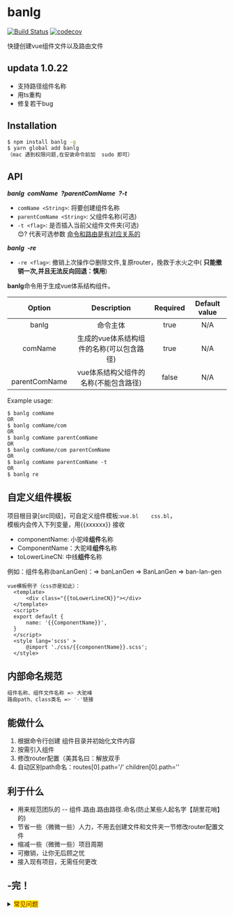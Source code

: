 # banlg
[![Build Status](https://www.travis-ci.org/Banlangenn/banlg.svg?branch=master)](https://www.travis-ci.org/Banlangenn/banlg) [![codecov](https://codecov.io/gh/Banlangenn/banlg/branch/master/graph/badge.svg)](https://codecov.io/gh/Banlangenn/banlg)

快捷创建vue组件文件以及路由文件

 ## updata 1.0.22
* 支持路径组件名称
* 用ts重构
* 修复若干bug

## Installation

```bash
$ npm install banlg -g 
$ yarn global add banlg
（mac 遇到权限问题,在安装命令前加  sudo 即可）
```
## API
***banlg&ensp;comName&ensp;?parentComName&ensp;?-t***
* `comName <String>`: 将要创建组件名称 
* `parentComName <String>`: 父组件名称(可选)
* `-t <flag>`: 是否插入当前父组件文件夹(可选)  
 :blush:? 代表可选参数
<u>命令和路由是有对应关系的</u>  

***banlg&ensp;-re*** 
 * `-re <flag>`: 撤销上次操作:blush:删除文件,复原router，挽救于水火之中( **只能撤销一次,并且无法反向回退：慎用**)
 
**banlg**命令用于生成vue体系结构组件。
 
|   Option               |      Description           |  Required     | Default value              |
| :---------------------: | :-------------------------: | :------------: | :-------------------------: |
| banlg              | 命令主体 | true | N/A |
| comName                   | 生成的vue体系结构组件的名称(可以包含路径) |true	| N/A  |
|  parentComName           | vue体系结构父组件的名称(不能包含路径) |false	| N/A |

Example usage:
``` shell
$ banlg comName 
OR
$ banlg comName/com 
OR
$ banlg comName parentComName 
OR
$ banlg comName/com parentComName
OR
$ banlg comName parentComName -t
OR
$ banlg re
```
## 自定义组件模板
项目根目录[src同级]，可自定义组件模板:`vue.bl    css.bl`，  
模板内会传入下列变量，用{{xxxxxx}} 接收 
  * componentName: 小驼峰**组件**名称
  * ComponentName：大驼峰**组件**名称
  * toLowerLineCN: 中线**组件**名称 

  例如：组件名称(banLanGen)：=> banLanGen => BanLanGen => ban-lan-gen 
 ```
vue模板例子（css亦是如此）：
   <template>
       <div class="{{toLowerLineCN}}"></div>
   </template>
   <script>
   export default {
       name: '{{ComponentName}}',
   }
   </script>
   <style lang='scss' >
       @import './css/{{componentName}}.scss';
   </style>
 ```
## 内部命名规范
```bash
组件名称、组件文件名称 => 大驼峰
路由path、class类名 => '-'链接
```
## 能做什么
1. 根据命令行创建 组件目录并初始化文件内容
2. 按需引入组件
3. 修改router配置（美其名曰：解放双手
4. 自动区别path命名：routes[0].path='/'   children[0].path='' 

## 利于什么
* 用来规范团队的 -- 组件.路由.路由路径.命名(防止某些人起名字【胡里花哨】的)
* 节省一些（微微一些）人力，不用去创建文件和文件夹一节修改router配置文件
* 缩减一些（微微一些）项目周期
* 可撤销，让你无后顾之忧
* 接入现有项目，无需任何更改
## -完！
<details>
  <summary><mark><font color=darkred>常见问题</font></mark></summary>
  <p> 1. 需要准备什么前置文件？<strong>答：跟着提示做就行。 </strong></p>
  <p> 2. 在什么文件夹下能用？<strong>答：项目内就行。</strong></p>
  <p> 3. 旧项目能用吗？<strong>答：能！（符合vue约定目录router/views）</strong></p>
  <p> 4. 待补充...</p>
</details>
